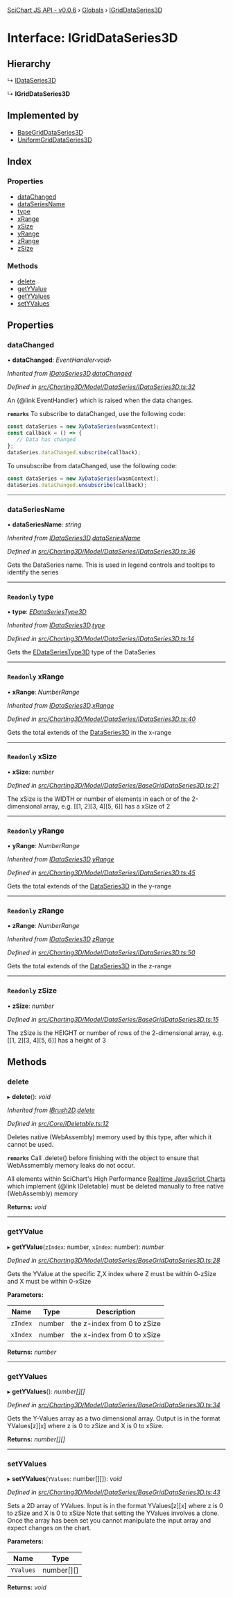 [SciChart JS API - v0.0.6](../README.md) › [Globals](../globals.md) › [IGridDataSeries3D](igriddataseries3d.md)

# Interface: IGridDataSeries3D

## Hierarchy

  ↳ [IDataSeries3D](idataseries3d.md)

  ↳ **IGridDataSeries3D**

## Implemented by

* [BaseGridDataSeries3D](../classes/basegriddataseries3d.md)
* [UniformGridDataSeries3D](../classes/uniformgriddataseries3d.md)

## Index

### Properties

* [dataChanged](igriddataseries3d.md#datachanged)
* [dataSeriesName](igriddataseries3d.md#dataseriesname)
* [type](igriddataseries3d.md#readonly-type)
* [xRange](igriddataseries3d.md#readonly-xrange)
* [xSize](igriddataseries3d.md#readonly-xsize)
* [yRange](igriddataseries3d.md#readonly-yrange)
* [zRange](igriddataseries3d.md#readonly-zrange)
* [zSize](igriddataseries3d.md#readonly-zsize)

### Methods

* [delete](igriddataseries3d.md#delete)
* [getYValue](igriddataseries3d.md#getyvalue)
* [getYValues](igriddataseries3d.md#getyvalues)
* [setYValues](igriddataseries3d.md#setyvalues)

## Properties

###  dataChanged

• **dataChanged**: *EventHandler‹void›*

*Inherited from [IDataSeries3D](idataseries3d.md).[dataChanged](idataseries3d.md#datachanged)*

*Defined in [src/Charting3D/Model/DataSeries/IDataSeries3D.ts:32](https://github.com/ABTSoftware/SciChart.Dev/blob/34ff3115c2/Web/src/SciChart/src/Charting3D/Model/DataSeries/IDataSeries3D.ts#L32)*

An {@link EventHandler} which is raised when the data changes.

**`remarks`** 
To subscribe to dataChanged, use the following code:
```ts
const dataSeries = new XyDataSeries(wasmContext);
const callback = () => {
   // Data has changed
};
dataSeries.dataChanged.subscribe(callback);
```
To unsubscribe from dataChanged, use the following code:
```ts
const dataSeries = new XyDataSeries(wasmContext);
dataSeries.dataChanged.unsubscribe(callback);
```

___

###  dataSeriesName

• **dataSeriesName**: *string*

*Inherited from [IDataSeries3D](idataseries3d.md).[dataSeriesName](idataseries3d.md#dataseriesname)*

*Defined in [src/Charting3D/Model/DataSeries/IDataSeries3D.ts:36](https://github.com/ABTSoftware/SciChart.Dev/blob/34ff3115c2/Web/src/SciChart/src/Charting3D/Model/DataSeries/IDataSeries3D.ts#L36)*

Gets the DataSeries name. This is used in legend controls and tooltips to identify the series

___

### `Readonly` type

• **type**: *[EDataSeriesType3D](../enums/edataseriestype3d.md)*

*Inherited from [IDataSeries3D](idataseries3d.md).[type](idataseries3d.md#readonly-type)*

*Defined in [src/Charting3D/Model/DataSeries/IDataSeries3D.ts:14](https://github.com/ABTSoftware/SciChart.Dev/blob/34ff3115c2/Web/src/SciChart/src/Charting3D/Model/DataSeries/IDataSeries3D.ts#L14)*

Gets the [EDataSeriesType3D](../enums/edataseriestype3d.md) type of the DataSeries

___

### `Readonly` xRange

• **xRange**: *NumberRange*

*Inherited from [IDataSeries3D](idataseries3d.md).[xRange](idataseries3d.md#readonly-xrange)*

*Defined in [src/Charting3D/Model/DataSeries/IDataSeries3D.ts:40](https://github.com/ABTSoftware/SciChart.Dev/blob/34ff3115c2/Web/src/SciChart/src/Charting3D/Model/DataSeries/IDataSeries3D.ts#L40)*

Gets the total extends of the [DataSeries3D](../classes/basedataseries3d.md) in the x-range

___

### `Readonly` xSize

• **xSize**: *number*

*Defined in [src/Charting3D/Model/DataSeries/BaseGridDataSeries3D.ts:21](https://github.com/ABTSoftware/SciChart.Dev/blob/34ff3115c2/Web/src/SciChart/src/Charting3D/Model/DataSeries/BaseGridDataSeries3D.ts#L21)*

The xSize is the WIDTH or number of elements in each or of the 2-dimensional array,
e.g. [[1, 2][3, 4][5, 6]] has a xSize of 2

___

### `Readonly` yRange

• **yRange**: *NumberRange*

*Inherited from [IDataSeries3D](idataseries3d.md).[yRange](idataseries3d.md#readonly-yrange)*

*Defined in [src/Charting3D/Model/DataSeries/IDataSeries3D.ts:45](https://github.com/ABTSoftware/SciChart.Dev/blob/34ff3115c2/Web/src/SciChart/src/Charting3D/Model/DataSeries/IDataSeries3D.ts#L45)*

Gets the total extends of the [DataSeries3D](../classes/basedataseries3d.md) in the y-range

___

### `Readonly` zRange

• **zRange**: *NumberRange*

*Inherited from [IDataSeries3D](idataseries3d.md).[zRange](idataseries3d.md#readonly-zrange)*

*Defined in [src/Charting3D/Model/DataSeries/IDataSeries3D.ts:50](https://github.com/ABTSoftware/SciChart.Dev/blob/34ff3115c2/Web/src/SciChart/src/Charting3D/Model/DataSeries/IDataSeries3D.ts#L50)*

Gets the total extends of the [DataSeries3D](../classes/basedataseries3d.md) in the z-range

___

### `Readonly` zSize

• **zSize**: *number*

*Defined in [src/Charting3D/Model/DataSeries/BaseGridDataSeries3D.ts:15](https://github.com/ABTSoftware/SciChart.Dev/blob/34ff3115c2/Web/src/SciChart/src/Charting3D/Model/DataSeries/BaseGridDataSeries3D.ts#L15)*

The zSize is the HEIGHT or number of rows of the 2-dimensional array,
e.g. [[1, 2][3, 4][5, 6]] has a height of 3

## Methods

###  delete

▸ **delete**(): *void*

*Inherited from [IBrush2D](ibrush2d.md).[delete](ibrush2d.md#delete)*

*Defined in [src/Core/IDeletable.ts:12](https://github.com/ABTSoftware/SciChart.Dev/blob/34ff3115c2/Web/src/SciChart/src/Core/IDeletable.ts#L12)*

Deletes native (WebAssembly) memory used by this type, after which it cannot be used.

**`remarks`** 
Call .delete() before finishing with the object to ensure that WebAssmembly memory leaks do
not occur.

All elements within SciChart's High Performance
[Realtime JavaScript Charts](https://www.scichart.com/javascript-chart-features) which implement
{@link IDeletable} must be deleted manually to free native (WebAssembly) memory

**Returns:** *void*

___

###  getYValue

▸ **getYValue**(`zIndex`: number, `xIndex`: number): *number*

*Defined in [src/Charting3D/Model/DataSeries/BaseGridDataSeries3D.ts:28](https://github.com/ABTSoftware/SciChart.Dev/blob/34ff3115c2/Web/src/SciChart/src/Charting3D/Model/DataSeries/BaseGridDataSeries3D.ts#L28)*

Gets the YValue at the specific Z,X index where Z must be within 0-zSize and X must be within 0-xSize

**Parameters:**

Name | Type | Description |
------ | ------ | ------ |
`zIndex` | number | the z-index from 0 to zSize |
`xIndex` | number | the x-index from 0 to xSize  |

**Returns:** *number*

___

###  getYValues

▸ **getYValues**(): *number[][]*

*Defined in [src/Charting3D/Model/DataSeries/BaseGridDataSeries3D.ts:34](https://github.com/ABTSoftware/SciChart.Dev/blob/34ff3115c2/Web/src/SciChart/src/Charting3D/Model/DataSeries/BaseGridDataSeries3D.ts#L34)*

Gets the Y-Values array as a two dimensional array. Output is in the format YValues[z][x]
where z is 0 to zSize and X is 0 to xSize.

**Returns:** *number[][]*

___

###  setYValues

▸ **setYValues**(`YValues`: number[][]): *void*

*Defined in [src/Charting3D/Model/DataSeries/BaseGridDataSeries3D.ts:43](https://github.com/ABTSoftware/SciChart.Dev/blob/34ff3115c2/Web/src/SciChart/src/Charting3D/Model/DataSeries/BaseGridDataSeries3D.ts#L43)*

Sets a 2D array of YValues. Input is in the format YValues[z][x]
where z is 0 to zSize and X is 0 to xSize
Note that setting the YValues involves a clone. Once the array has been set you cannot manipulate
the input array and expect changes on the chart.

**Parameters:**

Name | Type |
------ | ------ |
`YValues` | number[][] |

**Returns:** *void*
